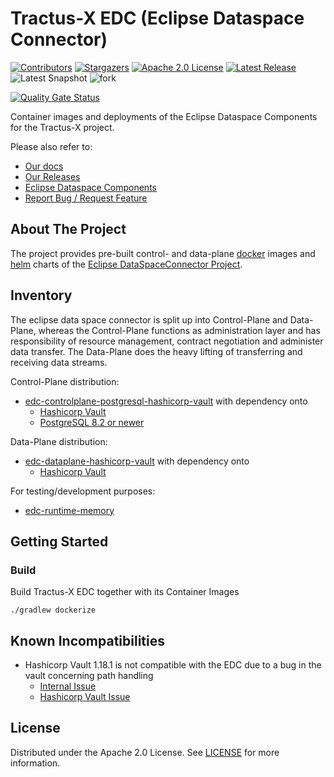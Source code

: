 # Tractus-X EDC (Eclipse Dataspace Connector)

[![Contributors][contributors-shield]][contributors-url]
[![Stargazers][stars-shield]][stars-url]
[![Apache 2.0 License][license-shield]][license-url]
[![Latest Release][release-shield]][release-url]
![Latest Snapshot][snapshot-shield]
![fork][fork]

[![Quality Gate Status](https://sonarcloud.io/api/project_badges/measure?project=eclipse-tractusx_tractusx-edc&metric=alert_status)](https://sonarcloud.io/summary/new_code?id=eclipse-tractusx_tractusx-edc)

Container images and deployments of the Eclipse Dataspace Components for the Tractus-X project.

Please also refer to:

- [Our docs](https://github.com/eclipse-tractusx/tractusx-edc/tree/main/docs)
- [Our Releases](https://github.com/eclipse-tractusx/tractusx-edc/releases)
- [Eclipse Dataspace Components](https://github.com/eclipse-edc/Connector)
- [Report Bug / Request Feature](https://github.com/eclipse-tractusx/tractusx-edc/issues)

## About The Project

The project provides pre-built control- and data-plane [docker](https://www.docker.com/) images
and [helm](https://helm.sh/) charts of
the [Eclipse DataSpaceConnector Project](https://github.com/eclipse-edc/Connector).

## Inventory

The eclipse data space connector is split up into Control-Plane and Data-Plane, whereas the Control-Plane functions as
administration layer and has responsibility of resource management, contract negotiation and administer data transfer.
The Data-Plane does the heavy lifting of transferring and receiving data streams.

Control-Plane distribution:

- [edc-controlplane-postgresql-hashicorp-vault](edc-controlplane/edc-controlplane-postgresql-hashicorp-vault) with
  dependency onto
  - [Hashicorp Vault](https://www.vaultproject.io/)
  - [PostgreSQL 8.2 or newer](https://www.postgresql.org/)

Data-Plane distribution:

- [edc-dataplane-hashicorp-vault](edc-dataplane/edc-dataplane-hashicorp-vault) with dependency onto
  - [Hashicorp Vault](https://www.vaultproject.io/)

For testing/development purposes:

- [edc-runtime-memory](edc-controlplane/edc-runtime-memory)

## Getting Started

### Build

Build Tractus-X EDC together with its Container Images

```shell
./gradlew dockerize
```

## Known Incompatibilities

- Hashicorp Vault 1.18.1 is not compatible with the EDC due to a bug in the vault concerning path handling
  - [Internal Issue](https://github.com/eclipse-tractusx/tractusx-edc/issues/1772)
  - [Hashicorp Vault Issue](https://github.com/hashicorp/vault/issues/29357)

## License

Distributed under the Apache 2.0 License.
See [LICENSE](https://github.com/eclipse-tractusx/tractusx-edc/blob/main/LICENSE) for more information.

<!-- MARKDOWN LINKS & IMAGES -->
<!-- https://www.markdownguide.org/basic-syntax/#reference-style-links -->

[contributors-shield]: https://img.shields.io/github/contributors/eclipse-tractusx/tractusx-edc.svg?style=for-the-badge

[contributors-url]: https://github.com/eclipse-tractusx/tractusx-edc/graphs/contributors

[stars-shield]: https://img.shields.io/github/stars/eclipse-tractusx/tractusx-edc.svg?style=for-the-badge

[stars-url]: https://github.com/eclipse-tractusx/tractusx-edc/stargazers

[license-shield]: https://img.shields.io/github/license/eclipse-tractusx/tractusx-edc.svg?style=for-the-badge

[license-url]: https://github.com/eclipse-tractusx/tractusx-edc/blob/main/LICENSE

[release-shield]: https://img.shields.io/github/v/release/eclipse-tractusx/tractusx-edc.svg?style=for-the-badge

[release-url]: https://github.com/eclipse-tractusx/tractusx-edc/releases

[snapshot-shield]: https://img.shields.io/badge/dynamic/regex?url=https%3A%2F%2Fraw.githubusercontent.com%2Feclipse-tractusx%2Ftractusx-edc%2Fmain%2Fgradle.properties&search=%5Eversion%3D%28.*%29%24&replace=%241&flags=m&label=latest-snapshot&style=for-the-badge

[fork]:https://img.shields.io/badge/latest--snapshot-ERRORYE-red